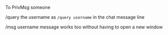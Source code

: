 
To PrivMsg someone 

/query the username as `/query username` in the chat message line

/msg username message works too without having to open a new window